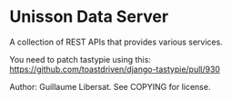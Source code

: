 Unisson Data Server
===================

A collection of REST APIs that provides various services. 

You need to patch tastypie using this:
https://github.com/toastdriven/django-tastypie/pull/930

Author: Guillaume Libersat. See COPYING for license.